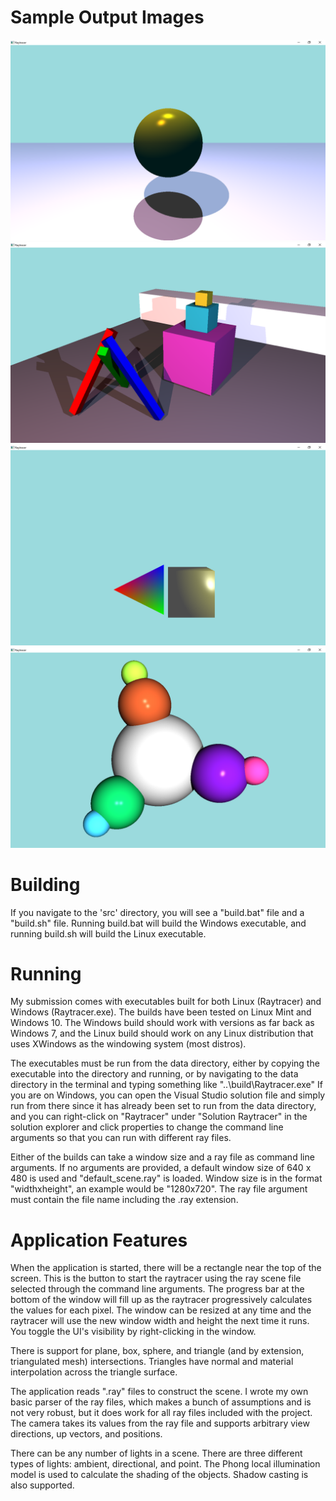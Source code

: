 # Sample Output Images

![Sample Image 1](/output/default_scene.png)
![Sample Image 2](/output/easy3.png)
![Sample Image 4](/output/interpolation.png)
![Sample Image 5](/output/spheres.png)

# Building

If you navigate to the 'src' directory, you will see a "build.bat" file and a "build.sh" file. Running build.bat will build
the Windows executable, and running build.sh will build the Linux executable.

# Running

My submission comes with executables built for both Linux (Raytracer) and Windows (Raytracer.exe). The builds have been
tested on Linux Mint and Windows 10. The Windows build should work with versions as far back as Windows 7, and the Linux
build should work on any Linux distribution that uses XWindows as the windowing system (most distros).

The executables must be run from the data directory, either by copying the executable into the directory and running, or
by navigating to the data directory in the terminal and typing something like "..\build\Raytracer.exe"
If you are on Windows, you can open the Visual Studio solution file and simply run from there since it has already been
set to run from the data directory, and you can right-click on "Raytracer" under "Solution Raytracer" in the solution
explorer and click properties to change the command line arguments so that you can run with different ray files.

Either of the builds can take a window size and a ray file as command line arguments. If no arguments are provided,
a default window size of 640 x 480 is used and "default_scene.ray" is loaded. Window size is in the format "widthxheight",
an example would be "1280x720". The ray file argument must contain the file name including the .ray extension.


# Application Features

When the application is started, there will be a rectangle near the top of the screen. This is the button to start the
raytracer using the ray scene file selected through the command line arguments. The progress bar at the bottom of the
window will fill up as the raytracer progressively calculates the values for each pixel.
The window can be resized at any time and the raytracer will use the new window width and height the next time it runs.
You toggle the UI's visibility by right-clicking in the window.

There is support for plane, box, sphere, and triangle (and by extension, triangulated mesh) intersections. Triangles have normal and material interpolation across the triangle surface.

The application reads ".ray" files to construct the scene. I wrote my own basic parser of the ray files, which makes a bunch of assumptions and is not very robust, but it does work for all ray files included with the project.
The camera takes its values from the ray file and supports arbitrary view directions, up vectors, and positions.

There can be any number of lights in a scene. There are three different types of lights: ambient, directional, and point.
The Phong local illumination model is used to calculate the shading of the objects. Shadow casting is also supported.
